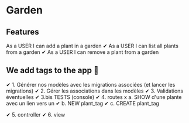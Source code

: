 # Garden

## Features

As a USER I can add a plant in a garden ✔
As a USER I can list all plants from a garden ✔
As a USER I can remove a plant from a garden


## We add tags to the app 🎉

✔ 1. Générer nos modèles avec les migrations associées (et lancer les migrations)
✔ 2. Gérer les associations dans les modèles
✔ 3. Validations éventuelles
✔ 3.bis TESTS (console)
✔ 4. routes
x   a. SHOW d'une plante avec un lien vers un
✔   b. NEW plant_tag
✔   c. CREATE plant_tag

✔ 5. controller
✔ 6. view
